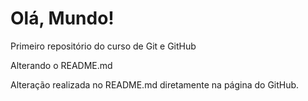 # Olá, Mundo!
 Primeiro repositório do curso de Git e GitHub

Alterando o README.md

Alteração realizada no README.md diretamente na página do GitHub. 
